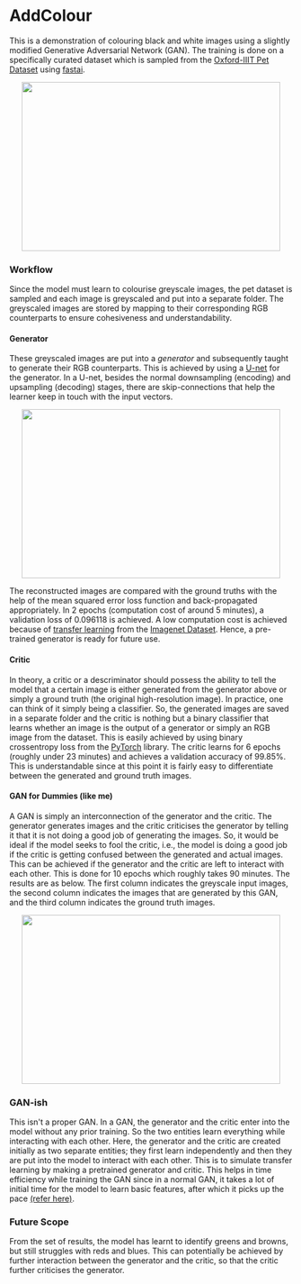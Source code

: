 # AddColour
This is a demonstration of colouring black and white images using a slightly modified Generative Adversarial Network (GAN). The training is done on a specifically curated dataset which is sampled from the [Oxford-IIIT Pet Dataset](https://www.robots.ox.ac.uk/~vgg/data/pets/) using [fastai](https://github.com/fastai).
<p align="center">
  <img width="460" height="300" src="https://github.com/piyushmishra12/Colourise-Image-GAN/blob/master/Screenshot%202019-12-10%20at%208.53.18%20PM.png">
</p>

### Workflow
Since the model must learn to colourise greyscale images, the pet dataset is sampled and each image is greyscaled and put into a separate folder. The greyscaled images are stored by mapping to their corresponding RGB counterparts to ensure cohesiveness and understandability.

#### Generator
These greyscaled images are put into a *generator* and subsequently taught to generate their RGB counterparts. This is achieved by using a [U-net](https://link.springer.com/chapter/10.1007/978-3-319-24574-4_28) for the generator. In a U-net, besides the normal downsampling (encoding) and upsampling (decoding) stages, there are skip-connections that help the learner keep in touch with the input vectors. 

<p align="center">
  <img width="460" height="300" src="https://github.com/piyushmishra12/Colourise-Image-GAN/blob/master/unet.png">
</p>

The reconstructed images are compared with the ground truths with the help of the mean squared error loss function and back-propagated appropriately. In 2 epochs (computation cost of around 5 minutes), a validation loss of 0.096118 is achieved. A low computation cost is achieved because of [transfer learning](https://machinelearningmastery.com/transfer-learning-for-deep-learning/) from the [Imagenet Dataset](http://www.image-net.org). Hence, a pre-trained generator is ready for future use.

#### Critic
In theory, a critic or a descriminator should possess the ability to tell the model that a certain image is either generated from the generator above or simply a ground truth (the original high-resolution image). In practice, one can think of it simply being a classifier. So, the generated images are saved in a separate folder and the critic is nothing but a binary classifier that learns whether an image is the output of a generator or simply an RGB image from the dataset. This is easily achieved by using binary crossentropy loss from the [PyTorch](https://github.com/pytorch/pytorch) library. The critic learns for 6 epochs (roughly under 23 minutes) and achieves a validation accuracy of 99.85%. This is understandable since at this point it is fairly easy to differentiate between the generated and ground truth images.

#### GAN for Dummies (like me)
A GAN is simply an interconnection of the generator and the critic. The generator generates images and the critic criticises the generator by telling it that it is not doing a good job of generating the images. So, it would be ideal if the model seeks to fool the critic, i.e., the model is doing a good job if the critic is getting confused between the generated and actual images. This can be achieved if the generator and the critic are left to interact with each other. This is done for 10 epochs which roughly takes 90 minutes. The results are as below. The first column indicates the greyscale input images, the second column indicates the images that are generated by this GAN, and the third column indicates the ground truth images.

<p align="center">
  <img width="460" height="300" src="https://github.com/piyushmishra12/Colourise-Image-GAN/blob/master/result.png">
</p>

### GAN-ish
This isn't a proper GAN. In a GAN, the generator and the critic enter into the model without any prior training. So the two entities learn everything while interacting with each other. Here, the generator and the critic are created initially as two separate entities; they first learn independently and then they are put into the model to interact with each other. This is to simulate transfer learning by making a pretrained generator and critic. This helps in time efficiency while training the GAN since in a normal GAN, it takes a lot of initial time for the model to learn basic features, after which it picks up the pace [(refer here)](https://www.jstage.jst.go.jp/article/pjsai/JSAI2017/0/JSAI2017_1A32/_pdf/-char/en).

### Future Scope
From the set of results, the model has learnt to identify greens and browns, but still struggles with reds and blues. This can potentially be achieved by further interaction between the generator and the critic, so that the critic further criticises the generator.
